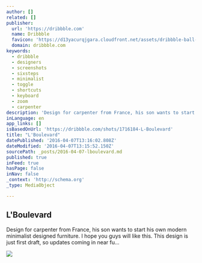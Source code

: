```yaml
---
author: []
related: []
publisher:
  url: 'https://dribbble.com'
  name: Dribbble
  favicon: 'https://d13yacurqjgara.cloudfront.net/assets/dribbble-ball-192-9146ab9e63dfabb4ffc276e015a4e5a6.png'
  domain: dribbble.com
keywords:
  - dribbble
  - designers
  - screenshots
  - sixsteps
  - minimalist
  - toggle
  - shortcuts
  - keyboard
  - zoom
  - carpenter
description: 'Design for carpenter from France, his son wants to start his own modern minimalist designed furniture. I hope you guys will like this. This design is just first draft, so updates coming in near fu...'
inLanguage: en
app_links: []
isBasedOnUrl: 'https://dribbble.com/shots/1716184-L-Boulevard'
title: "L'Boulevard"
datePublished: '2016-04-07T13:16:02.808Z'
dateModified: '2016-04-07T13:15:52.150Z'
sourcePath: _posts/2016-04-07-lboulevard.md
published: true
inFeed: true
hasPage: false
inNav: false
_context: 'http://schema.org'
_type: MediaObject

---
```

<article style=""><h1>L'Boulevard</h1><p>Design for carpenter from France, his son wants to start his own modern minimalist designed furniture. I hope you guys will like this. This design is just first draft, so updates coming in near fu...</p><img src="https://d13yacurqjgara.cloudfront.net/users/117354/screenshots/1716184/untitled-1.png" /></article>